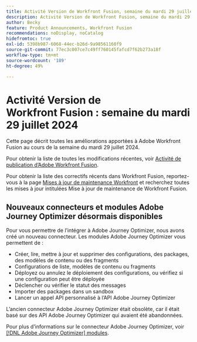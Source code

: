 ```yaml
---
title: Activité Version de Workfront Fusion, semaine du mardi 29 juillet 2024
description: Activité Version de Workfront Fusion, semaine du mardi 29 juillet 2024
author: Becky
feature: Product Announcements, Workfront Fusion
recommendations: noDisplay, noCatalog
hidefromtoc: true
exl-id: 5398b987-6068-44ec-b26d-9a98561160f9
source-git-commit: 77ec3c007ce7c49ff760145fafcd7f62b273a18f
workflow-type: tm+mt
source-wordcount: '189'
ht-degree: 49%

---
```


# Activité Version de Workfront Fusion : semaine du mardi 29 juillet 2024

Cette page décrit toutes les améliorations apportées à Adobe Workfront Fusion au cours de la semaine du mardi 29 juillet 2024.

Pour obtenir la liste de toutes les modifications récentes, voir [Activité de publication d’Adobe Workfront Fusion](/help/workfront-fusion/fusion-product-releases/fusion-release-activity.md).

Pour obtenir la liste des correctifs récents dans Workfront Fusion, reportez-vous à la page [Mises à jour de maintenance Workfront](https://experienceleague.adobe.com/docs/workfront-known-issues/releases/current-updates.html?lang=fr) et recherchez toutes les mises à jour intitulées Mise à jour de maintenance de Workfront Fusion.

## Nouveaux connecteurs et modules Adobe Journey Optimizer désormais disponibles

Pour vous permettre de l’intégrer à Adobe Journey Optimizer, nous avons créé un nouveau connecteur. Les modules Adobe Journey Optimizer vous permettent de :

* Créer, lire, mettre à jour et supprimer des configurations, des packages, des modèles de contenu ou des fragments
* Configurations de liste, modèles de contenu ou fragments
* Déployez ou annulez le déploiement des configurations, ou vérifiez si une configuration peut être déployée
* Déclencher ou vérifier le statut des messages
* Importer des packages dans un sandbox
* Lancer un appel API personnalisé à l’API Adobe Journey Optimizer

L’ancien connecteur Adobe Journey Optimizer était obsolète, car il était basé sur des API Adobe Journey Optimizer qui avaient été abandonnées.

Pour plus d’informations sur le connecteur Adobe Journey Optimizer, voir [[!DNL Adobe Journey Optimizer] modules](/help/workfront-fusion/references/apps-and-modules/adobe-connectors/adobe-journey-optimizer-modules.md).

